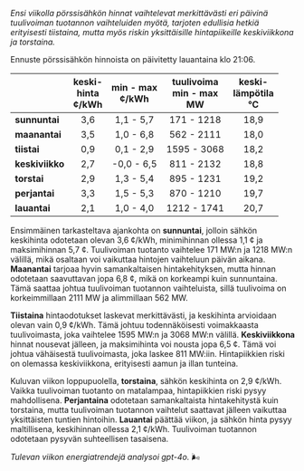 *Ensi viikolla pörssisähkön hinnat vaihtelevat merkittävästi eri päivinä tuulivoiman tuotannon vaihteluiden myötä, tarjoten edullisia hetkiä erityisesti tiistaina, mutta myös riskin yksittäisille hintapiikeille keskiviikkona ja torstaina.*

Ennuste pörssisähkön hinnoista on päivitetty lauantaina klo 21:06.

|               | keski-<br>hinta<br>¢/kWh | min - max<br>¢/kWh | tuulivoima<br>min - max<br>MW | keski-<br>lämpötila<br>°C |
|:-------------|:----------------:|:----------------:|:-------------:|:-------------:|
| **sunnuntai** | 3,6 | 1,1 - 5,7 | 171 - 1218 | 18,9 |
| **maanantai** | 3,5 | 1,0 - 6,8 | 562 - 2111 | 18,0 |
| **tiistai**   | 0,9 | 0,1 - 2,9 | 1595 - 3068 | 18,2 |
| **keskiviikko** | 2,7 | -0,0 - 6,5 | 811 - 2132 | 18,8 |
| **torstai**   | 2,9 | 1,3 - 5,4 | 895 - 1231 | 19,2 |
| **perjantai** | 3,3 | 1,5 - 5,3 | 870 - 1210 | 19,7 |
| **lauantai**  | 2,1 | 1,0 - 4,0 | 1212 - 1741 | 20,7 |

Ensimmäinen tarkasteltava ajankohta on **sunnuntai**, jolloin sähkön keskihinta odotetaan olevan 3,6 ¢/kWh, minimihinnan ollessa 1,1 ¢ ja maksimihinnan 5,7 ¢. Tuulivoiman tuotanto vaihtelee 171 MW:n ja 1218 MW:n välillä, mikä osaltaan voi vaikuttaa hintojen vaihteluun päivän aikana. **Maanantai** tarjoaa hyvin samankaltaisen hintakehityksen, mutta hinnan odotetaan saavuttavan jopa 6,8 ¢, mikä on korkeampi kuin sunnuntaina. Tämä saattaa johtua tuulivoiman tuotannon vaihteluista, sillä tuulivoima on korkeimmillaan 2111 MW ja alimmillaan 562 MW.

**Tiistaina** hintaodotukset laskevat merkittävästi, ja keskihinta arvioidaan olevan vain 0,9 ¢/kWh. Tämä johtuu todennäköisesti voimakkaasta tuulivoimasta, joka vaihtelee 1595 MW:n ja 3068 MW:n välillä. **Keskiviikkona** hinnat nousevat jälleen, ja maksimihinta voi nousta jopa 6,5 ¢. Tämä voi johtua vähäisestä tuulivoimasta, joka laskee 811 MW:iin. Hintapiikkien riski on olemassa keskiviikkona, erityisesti aamun ja illan tunteina.

Kuluvan viikon loppupuolella, **torstaina**, sähkön keskihinta on 2,9 ¢/kWh. Vaikka tuulivoiman tuotanto on matalampaa, hintapiikkien riski pysyy mahdollisena. **Perjantaina** odotetaan samankaltaista hintakehitystä kuin torstaina, mutta tuulivoiman tuotannon vaihtelut saattavat jälleen vaikuttaa yksittäisten tuntien hintoihin. **Lauantai** päättää viikon, ja sähkön hinta pysyy maltillisena, keskihinnan ollessa 2,1 ¢/kWh. Tuulivoiman tuotannon odotetaan pysyvän suhteellisen tasaisena.

*Tulevan viikon energiatrendejä analysoi gpt-4o.* 🌬️
